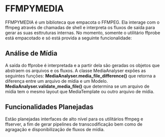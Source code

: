 # FFMPYMEDIA

FFMPYMEDIA é um biblioteca que empacota o FFMPEG.
Ela interage com o ffmpeg através de chamadas de shell e interpreta os fluxos de saída para gerar as suas esttruturas internas.
No momento, somente o utilitário ffprobe está empacotado e só está provida a seguinte funcionalidade:

## Análise de Mídia

A saída do ffprobe é interpretada e a partir dela são geradas os objetos que abstraem os arquivos e os fluxos.
A classe MediaAnalyser expões as seguintes funções:
**MediaAnalyser.media_file_difference()** que retorna a diferença entre um arquivo de mídia e um Modelo.
**MediaAnalyser.validate_media_file()** que determina se um arquivo de mídia tem o mesmo layout que MediaTemplate ou outro arquivo de mídia.

## Funcionalidades Planejadas

Estão planejadas interfaces de alto nível para os utilitários ffmpeg e ffserver, a fim de gerar pipelines de transcodificação bem como de agragação e disponibilização de fluxos de mídia.